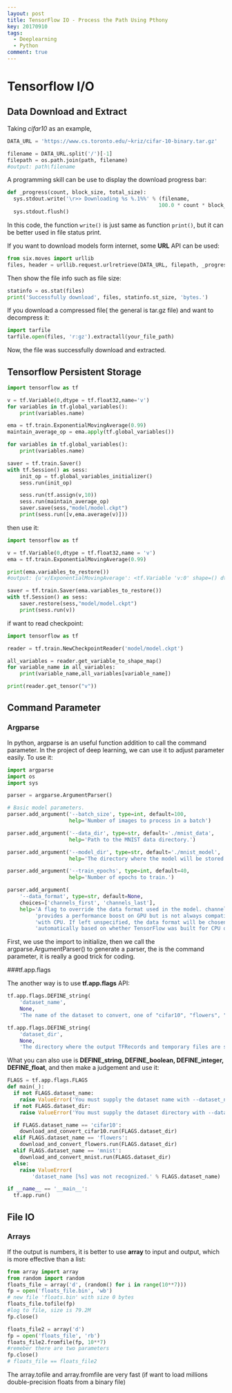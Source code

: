 ```yaml
---
layout: post
title: TensorFlow IO - Process the Path Using Pthony
key: 20170910
tags:
  - Deeplearning
  - Python
comment: true
---
```

<!--more-->

# Tensorflow I/O

## Data Download and Extract

Taking *cifar10* as an example, 

```python
DATA_URL = 'https://www.cs.toronto.edu/~kriz/cifar-10-binary.tar.gz'

filename = DATA_URL.split('/')[-1]
filepath = os.path.join(path, filename)
#output: path\filename
```

A programming skill can be use to display the download progress bar:

```python
def _progress(count, block_size, total_size):
  sys.stdout.write('\r>> Downloading %s %.1%%' % (filename,
                                                 100.0 * count * block_size / total_size))
  sys.stdout.flush()
```

In this code, the function `write()`  is just same as function `print()`, but it can be better used in file status print.

If you want to download models form internet, some **URL** API can be used:

```python
from six.moves import urllib
files, header = urllib.request.urlretrieve(DATA_URL, filepath, _progress)
```

Then show the file info such as file size:

```python
statinfo = os.stat(files)
print('Successfully download', files, statinfo.st_size, 'bytes.')
```

If you download a compressed file( the general is tar.gz file) and want to decompress it:

```python
import tarfile
tarfile.open(files, 'r:gz').extractall(your_file_path)
```

Now, the file was successfully download and extracted.

## Tensorflow Persistent Storage

```python
import tensorflow as tf 

v = tf.Variable(0,dtype = tf.float32,name='v')
for variables in tf.global_variables(): 
    print(variables.name)

ema = tf.train.ExponentialMovingAverage(0.99)
maintain_average_op = ema.apply(tf.global_variables())

for variables in tf.global_variables(): 
    print(variables.name)

saver = tf.train.Saver()
with tf.Session() as sess: 
    init_op = tf.global_variables_initializer()
    sess.run(init_op)

    sess.run(tf.assign(v,10))
    sess.run(maintain_average_op)
    saver.save(sess,"model/model.ckpt")
    print(sess.run([v,ema.average(v)]))
```

then use it:
```python
import tensorflow as tf 

v = tf.Variable(0,dtype = tf.float32,name = 'v')
ema = tf.train.ExponentialMovingAverage(0.99)

print(ema.variables_to_restore())
#output: {u'v/ExponentialMovingAverage': <tf.Variable 'v:0' shape=() dtype=float32_ref>}

saver = tf.train.Saver(ema.variables_to_restore())
with tf.Session() as sess: 
    saver.restore(sess,"model/model.ckpt")
    print(sess.run(v))
```

if want to read checkpoint:
```python
import tensorflow as tf 

reader = tf.train.NewCheckpointReader('model/model.ckpt')

all_variables = reader.get_variable_to_shape_map()
for variable_name in all_variables:
    print(variable_name,all_variables[variable_name])

print(reader.get_tensor("v"))
```
## Command Parameter
### Argparse

In python, argparse is an useful function addition to call the  command parameter. In the project of deep learning, we can use it to adjust parameter easily. To use it:

``` python
import argparse
import os
import sys

parser = argparse.ArgumentParser()

# Basic model parameters.
parser.add_argument('--batch_size', type=int, default=100,
                    help='Number of images to process in a batch')

parser.add_argument('--data_dir', type=str, default='./mnist_data',
                    help='Path to the MNIST data directory.')

parser.add_argument('--model_dir', type=str, default='./mnist_model',
                    help='The directory where the model will be stored.')

parser.add_argument('--train_epochs', type=int, default=40,
                    help='Number of epochs to train.')

parser.add_argument(
    '--data_format', type=str, default=None,
    choices=['channels_first', 'channels_last'],
    help='A flag to override the data format used in the model. channels_first '
         'provides a performance boost on GPU but is not always compatible '
         'with CPU. If left unspecified, the data format will be chosen '
         'automatically based on whether TensorFlow was built for CPU or GPU.')
```

First, we use the import to initialize, then we call the argparse.ArgumentParser() to generate a parser, the is the command parameter, it is really a good trick for coding.

###tf.app.flags

The another way is to use **tf.app.flags** API:

```python
tf.app.flags.DEFINE_string(
    'dataset_name',
    None,
    'The name of the dataset to convert, one of "cifar10", "flowers", "mnist".')

tf.app.flags.DEFINE_string(
    'dataset_dir',
    None,
    'The directory where the output TFRecords and temporary files are saved.')
```

What you can also use is **DEFINE_string, DEFINE_boolean, DEFINE_integer, DEFINE_float**, and then make a judgement and use it:

```python
FLAGS = tf.app.flags.FLAGS
def main(_):
  if not FLAGS.dataset_name:
    raise ValueError('You must supply the dataset name with --dataset_name')
  if not FLAGS.dataset_dir:
    raise ValueError('You must supply the dataset directory with --dataset_dir')

  if FLAGS.dataset_name == 'cifar10':
    download_and_convert_cifar10.run(FLAGS.dataset_dir)
  elif FLAGS.dataset_name == 'flowers':
    download_and_convert_flowers.run(FLAGS.dataset_dir)
  elif FLAGS.dataset_name == 'mnist':
    download_and_convert_mnist.run(FLAGS.dataset_dir)
  else:
    raise ValueError(
        'dataset_name [%s] was not recognized.' % FLAGS.dataset_name)

if __name__ == '__main__':
  tf.app.run()
```

## File IO

### Arrays 

If the output is numbers, it is better to use **array** to input and output, which is more effective than a list:

```python
from array import array
from random import random
floats_file = array('d', (random() for i in range(10**7)))
fp = open('floats_file.bin', 'wb')
# new file 'floats.bin' with size 0 bytes
floats_file.tofile(fp)
#log to file, size is 79.2M
fp.close()

floats_file2 = array('d')
fp = open('floats_file', 'rb')
floats_file2.fromfile(fp, 10**7)
#remeber there are two parameters
fp.close()
# floats_file == floats_file2
```

The array.tofile and array.fromfile are very fast (if want to load millions double-precision floats from a binary file)

